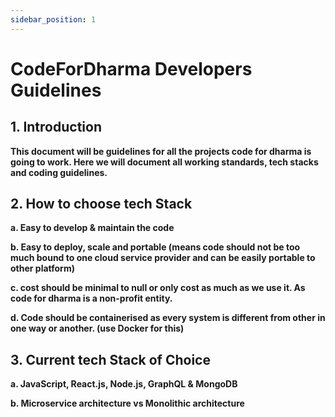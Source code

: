 ```yaml
---
sidebar_position: 1
---
```


<!-- @format -->

# CodeForDharma Developers Guidelines

## **1. Introduction**

**This document will be guidelines for all the projects code for dharma is going to work. Here we will document all working standards, tech stacks and coding guidelines.**

## **2. How to choose tech Stack**

**a. Easy to develop & maintain the code**

**b. Easy to deploy, scale and portable \(means code should not be too much bound to one cloud service provider and can be easily portable to other platform\)**

**c. cost should be minimal to null or only cost as much as we use it. As code for dharma is a non-profit entity.**

**d. Code should be containerised as every system is different from other in one way or another. \(use Docker for this\)**

## **3. Current tech Stack of Choice**

**a. JavaScript, React.js, Node.js, GraphQL & MongoDB**

**b. Microservice architecture vs Monolithic architecture**

